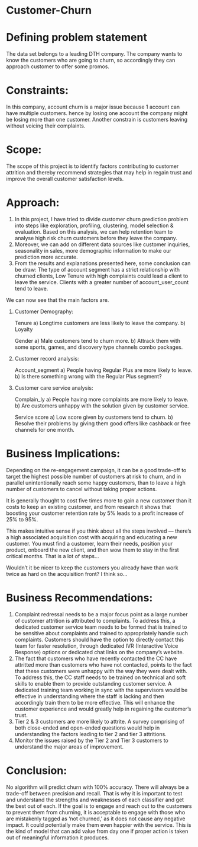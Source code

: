 # Customer-Churn

# Defining problem statement
The data set belongs to a leading DTH company. The company wants to know the customers who are going to churn, so accordingly they can approach customer to offer some promos.

# Constraints:
In this company, account churn is a major issue because 1 account can have multiple customers. hence by losing one account the company might be losing more than one customer. 
Another constrain is customers leaving without voicing their complaints.

# Scope: 
The scope of this project is to identify factors contributing to customer attrition and thereby recommend strategies that may help in regain trust and improve the overall customer satisfaction levels.

# Approach:
1.	In this project, I have tried to divide customer churn prediction problem into steps like exploration, profiling, clustering, model selection & evaluation. Based on this analysis, we can help retention team to analyse high risk churn customers before they leave the company.
2.	Moreover, we can add on different data sources like customer inquiries, seasonality in sales, more demographic information to make our prediction more accurate.
3.	From the results and explanations presented here, some conclusion can be draw:
The type of account segment has a strict relationship with churned clients, Low Tenure with high complaints could lead a client to leave the service. Clients with a greater number of account_user_count tend to leave.


We can now see that the main factors are.
1.	Customer Demography:
    
    Tenure
      a) Longtime customers are less likely to leave the company.
      b) Loyalty
    
    Gender
      a) Male customers tend to churn more.
      b) Attrack them with some sports, games, and discovery type channels combo packages.

2.	Customer record analysis:
  	
    Account_segment
      a) People having Regular Plus are more likely to leave.
      b) Is there something wrong with the Regular Plus segment?

3.	Customer care service analysis:
    
    Complain_ly
      a) People having more complaints are more likely to leave.
      b) Are customers unhappy with the solution given by customer service.
  	
    Service score
      a) Low score given by customers tend to churn.
      b) Resolve their problems by giving them good offers like cashback or free channels for one month.

# Business Implications:
Depending on the re-engagement campaign, it can be a good trade-off to target the highest possible number of customers at risk to churn, and in parallel unintentionally reach some happy customers, than to leave a high number of customers to cancel without taking proper actions.

It is generally thought to cost five times more to gain a new customer than it costs to keep an existing customer, and from research it shows that boosting your customer retention rate by 5% leads to a profit increase of 25% to 95%.

This makes intuitive sense if you think about all the steps involved — there’s a high associated acquisition cost with acquiring and educating a new customer. You must find a customer, learn their needs, position your product, onboard the new client, and then wow them to stay in the first critical months. That is a lot of steps…

Wouldn’t it be nicer to keep the customers you already have than work twice as hard on the acquisition front? I think so…

# Business Recommendations:
1.	Complaint redressal needs to be a major focus point as a large number of customer attrition is attributed to complaints. To address this, a dedicated customer service team needs to be formed that is trained to be sensitive about complaints and trained to appropriately handle such complaints. Customers should have the option to directly contact this team for faster resolution, through dedicated IVR (Interactive Voice Response) options or dedicated chat links on the company’s website. 
2.	The fact that customers who have recently contacted the CC have attritted more than customers who have not contacted, points to the fact that these customers were unhappy with the way they were dealt with. To address this, the CC staff needs to be trained on technical and soft skills to enable them to provide outstanding customer service. A dedicated training team working in sync with the supervisors would be effective in understanding where the staff is lacking and then accordingly train them to be more effective. This will enhance the customer experience and would greatly help in regaining the customer’s trust.
3.	Tier 2 & 3 customers are more likely to attrite. A survey comprising of both close-ended and open-ended questions would help in understanding the factors leading to tier 2 and tier 3 attritions.
4.	Monitor the issues raised by the Tier 2 and Tier 3 customers to understand the major areas of improvement.

# Conclusion: 
No algorithm will predict churn with 100% accuracy. There will always be a trade-off between precision and recall. That is why it is important to test and understand the strengths and weaknesses of each classifier and get the best out of each. If the goal is to engage and reach out to the customers to prevent them from churning, it is acceptable to engage with those who are mistakenly tagged as ‘not churned,’ as it does not cause any negative impact. It could potentially make them even happier with the service. This is the kind of model that can add value from day one if proper action is taken out of meaningful information it produces.
